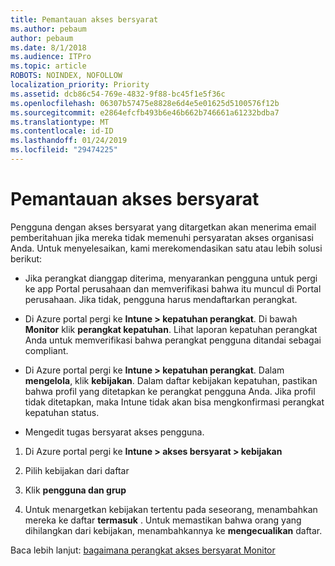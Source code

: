 ```yaml
---
title: Pemantauan akses bersyarat
ms.author: pebaum
author: pebaum
ms.date: 8/1/2018
ms.audience: ITPro
ms.topic: article
ROBOTS: NOINDEX, NOFOLLOW
localization_priority: Priority
ms.assetid: dcb86c54-769e-4832-9f88-bc45f1e5f36c
ms.openlocfilehash: 06307b57475e8828e6d4e5e01625d5100576f12b
ms.sourcegitcommit: e2864efcfb493b6e46b662b746661a61232bdba7
ms.translationtype: MT
ms.contentlocale: id-ID
ms.lasthandoff: 01/24/2019
ms.locfileid: "29474225"
---
```

# <a name="monitoring-conditional-access"></a>Pemantauan akses bersyarat

Pengguna dengan akses bersyarat yang ditargetkan akan menerima email pemberitahuan jika mereka tidak memenuhi persyaratan akses organisasi Anda. Untuk menyelesaikan, kami merekomendasikan satu atau lebih solusi berikut:
  
- Jika perangkat dianggap diterima, menyarankan pengguna untuk pergi ke app Portal perusahaan dan memverifikasi bahwa itu muncul di Portal perusahaan. Jika tidak, pengguna harus mendaftarkan perangkat.
    
- Di Azure portal pergi ke **Intune \> kepatuhan perangkat**. Di bawah **Monitor** klik **perangkat kepatuhan**. Lihat laporan kepatuhan perangkat Anda untuk memverifikasi bahwa perangkat pengguna ditandai sebagai compliant. 
    
- Di Azure portal pergi ke **Intune \> kepatuhan perangkat**. Dalam **mengelola**, klik **kebijakan**. Dalam daftar kebijakan kepatuhan, pastikan bahwa profil yang ditetapkan ke perangkat pengguna Anda. Jika profil tidak ditetapkan, maka Intune tidak akan bisa mengkonfirmasi perangkat kepatuhan status. 
    
- Mengedit tugas bersyarat akses pengguna.
    
1. Di Azure portal pergi ke **Intune \> akses bersyarat \> kebijakan**
    
2. Pilih kebijakan dari daftar
    
3. Klik **pengguna dan grup**
    
4. Untuk menargetkan kebijakan tertentu pada seseorang, menambahkan mereka ke daftar **termasuk** . Untuk memastikan bahwa orang yang dihilangkan dari kebijakan, menambahkannya ke **mengecualikan** daftar. 
    
Baca lebih lanjut: [bagaimana perangkat akses bersyarat Monitor](https://docs.microsoft.com/en-us/intune/conditional-access-exchange-monitor)
  

